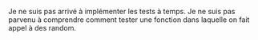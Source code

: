  Je ne suis pas arrivé à implémenter les tests à temps. 
 Je ne suis pas parvenu à comprendre comment tester une fonction dans laquelle on fait appel à des random.
